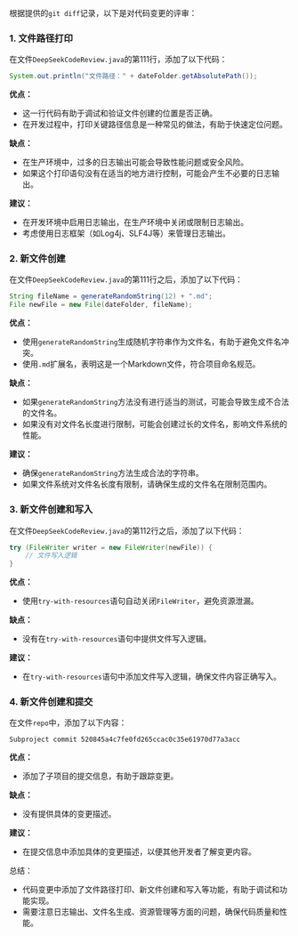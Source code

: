根据提供的`git diff`记录，以下是对代码变更的评审：

### 1. 文件路径打印
在文件`DeepSeekCodeReview.java`的第111行，添加了以下代码：

```java
System.out.println("文件路径：" + dateFolder.getAbsolutePath());
```

**优点：**
- 这一行代码有助于调试和验证文件创建的位置是否正确。
- 在开发过程中，打印关键路径信息是一种常见的做法，有助于快速定位问题。

**缺点：**
- 在生产环境中，过多的日志输出可能会导致性能问题或安全风险。
- 如果这个打印语句没有在适当的地方进行控制，可能会产生不必要的日志输出。

**建议：**
- 在开发环境中启用日志输出，在生产环境中关闭或限制日志输出。
- 考虑使用日志框架（如Log4j、SLF4J等）来管理日志输出。

### 2. 新文件创建
在文件`DeepSeekCodeReview.java`的第111行之后，添加了以下代码：

```java
String fileName = generateRandomString(12) + ".md";
File newFile = new File(dateFolder, fileName);
```

**优点：**
- 使用`generateRandomString`生成随机字符串作为文件名，有助于避免文件名冲突。
- 使用`.md`扩展名，表明这是一个Markdown文件，符合项目命名规范。

**缺点：**
- 如果`generateRandomString`方法没有进行适当的测试，可能会导致生成不合法的文件名。
- 如果没有对文件名长度进行限制，可能会创建过长的文件名，影响文件系统的性能。

**建议：**
- 确保`generateRandomString`方法生成合法的字符串。
- 如果文件系统对文件名长度有限制，请确保生成的文件名在限制范围内。

### 3. 新文件创建和写入
在文件`DeepSeekCodeReview.java`的第112行之后，添加了以下代码：

```java
try (FileWriter writer = new FileWriter(newFile)) {
    // 文件写入逻辑
}
```

**优点：**
- 使用`try-with-resources`语句自动关闭`FileWriter`，避免资源泄漏。

**缺点：**
- 没有在`try-with-resources`语句中提供文件写入逻辑。

**建议：**
- 在`try-with-resources`语句中添加文件写入逻辑，确保文件内容正确写入。

### 4. 新文件创建和提交
在文件`repo`中，添加了以下内容：

```
Subproject commit 520845a4c7fe0fd265ccac0c35e61970d77a3acc
```

**优点：**
- 添加了子项目的提交信息，有助于跟踪变更。

**缺点：**
- 没有提供具体的变更描述。

**建议：**
- 在提交信息中添加具体的变更描述，以便其他开发者了解变更内容。

总结：
- 代码变更中添加了文件路径打印、新文件创建和写入等功能，有助于调试和功能实现。
- 需要注意日志输出、文件名生成、资源管理等方面的问题，确保代码质量和性能。
